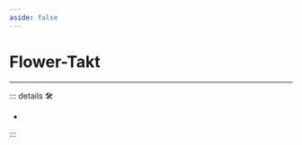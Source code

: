 ```yaml
---
aside: false
---
```

# Flower-Takt

---

<!-- =================================================== -->
<!-- =================================================== -->
<!-- =================================================== -->
<!-- =================================================== -->
<!-- =================================================== -->
::: details 🛠

-

:::
